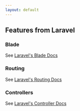 ```yaml
---
layout: default
---
```


## Features from Laravel

### Blade
See [Laravel's Blade Docs](https://laravel.com/docs/5.4/blade)

### Routing
See [Laravel's Routing Docs](https://laravel.com/docs/5.4/routing)

### Controllers
See [Laravel's Controller Docs](https://laravel.com/docs/5.4/controllers)
